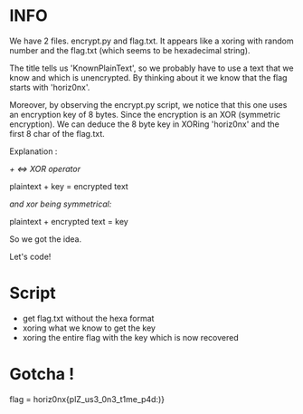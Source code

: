 # INFO 

We have 2 files. encrypt.py and flag.txt. It appears like a xoring with random number and the flag.txt (which seems to be hexadecimal string).

The title tells us 'KnownPlainText', so we probably have to use a text that we know and which is unencrypted. By thinking about it we know that the flag starts with 'horiz0nx'.

Moreover, by observing the encrypt.py script, we notice that this one uses an encryption key of 8 bytes. Since the encryption is an XOR (symmetric encryption). We can deduce the 8 byte key in XORing 'horiz0nx' and the first 8 char of the flag.txt.

Explanation :

_+ <=> XOR operator_

plaintext + key = encrypted text

_and xor being symmetrical:_

plaintext + encrypted text = key


So we got the idea.

Let's code! 

# Script 

- get flag.txt without the hexa format
- xoring what we know to get the key
- xoring the entire flag with the key which is now recovered

# Gotcha !

flag = horiz0nx{plZ_us3_0n3_t1me_p4d:)}



